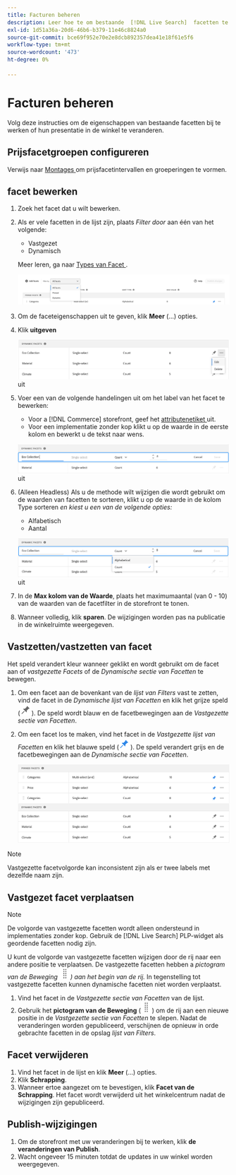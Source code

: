 ```yaml
---
title: Facturen beheren
description: Leer hoe te om bestaande  [!DNL Live Search]  facetten te beheren.
exl-id: 1d51a36a-20d6-46b6-b379-11e46c8824a0
source-git-commit: bce69f952e70e2e8dcb892357dea41e18f61e5f6
workflow-type: tm+mt
source-wordcount: '473'
ht-degree: 0%

---
```


# Facturen beheren

Volg deze instructies om de eigenschappen van bestaande facetten bij te werken of hun presentatie in de winkel te veranderen.

## Prijsfacetgroepen configureren

Verwijs naar [ Montages ](settings.md) om prijsfacetintervallen en groeperingen te vormen.

## facet bewerken

1. Zoek het facet dat u wilt bewerken.
1. Als er vele facetten in de lijst zijn, plaats *Filter door* aan één van het volgende:

   * Vastgezet
   * Dynamisch

   Meer leren, ga naar [ Types van Facet ](facets-type.md).

   ![ de facetten van de Filter ](assets/facets-filter-by-cropped.png)

1. Om de faceteigenschappen uit te geven, klik **Meer** (...) opties.
1. Klik **uitgeven**

   ![ geef opties ](assets/facet-edit-menu.png) uit

1. Voer een van de volgende handelingen uit om het label van het facet te bewerken:

   * Voor a [!DNL Commerce] storefront, geef het [ attributenetiket ](https://experienceleague.adobe.com/docs/commerce-admin/catalog/product-attributes/product-attributes.html) uit.
   * Voor een implementatie zonder kop klikt u op de waarde in de eerste kolom en bewerkt u de tekst naar wens.

   ![ geef etiket ](assets/facet-edit-label.png) uit

1. (Alleen Headless) Als u de methode wilt wijzigen die wordt gebruikt om de waarden van facetten te sorteren, klikt u op de waarde in de kolom Type sorteren *en kiest u een van de volgende opties:*

   * Alfabetisch
   * Aantal

   ![ geef telling ](assets/facets-edit-count.png) uit

1. In de **Max kolom van de Waarde**, plaats het maximumaantal (van 0 - 10) van de waarden van de facetfilter in de storefront te tonen.
1. Wanneer volledig, klik **sparen**.
De wijzigingen worden pas na publicatie in de winkelruimte weergegeven.

## Vastzetten/vastzetten van facet

Het speld verandert kleur wanneer geklikt en wordt gebruikt om de facet aan of *vastgezette Facets* of de *Dynamische sectie van Facetten* te bewegen.

1. Om een facet aan de bovenkant van de *lijst van Filters* vast te zetten, vind de facet in de *Dynamische lijst van Facetten* en klik het grijze speld (![ Vastzetten selecteur ](assets/btn-pin-gray.png)).
De speld wordt blauw en de facetbewegingen aan de *Vastgezette sectie van Facetten*.
1. Om een facet los te maken, vind het facet in de *Vastgezette lijst van Facetten* en klik het blauwe speld (![ Vastzetten selecteur ](assets/btn-pin-blue.png)).
De speld verandert grijs en de facetbewegingen aan de *Dynamische sectie van Facetten*.

   ![ Vastgezette en dynamische facetten ](assets/facets-pinned-unpinned.png)

>[!NOTE]
>
>Vastgezette facetvolgorde kan inconsistent zijn als er twee labels met dezelfde naam zijn.

## Vastgezet facet verplaatsen

>[!NOTE]
>
>De volgorde van vastgezette facetten wordt alleen ondersteund in implementaties zonder kop. Gebruik de [!DNL Live Search] PLP-widget als geordende facetten nodig zijn.

U kunt de volgorde van vastgezette facetten wijzigen door de rij naar een andere positie te verplaatsen. De vastgezette facetten hebben a *pictogram van de Beweging ![ (](assets/btn-move.png)) aan het begin van de rij.* In tegenstelling tot vastgezette facetten kunnen dynamische facetten niet worden verplaatst.

1. Vind het facet in de *Vastgezette sectie van Facetten* van de lijst.
1. Gebruik het **pictogram van de Beweging** (![ selecteur van de Beweging ](assets/btn-move.png)) om de rij aan een nieuwe positie in de *Vastgezette sectie van Facetten* te slepen.
Nadat de veranderingen worden gepubliceerd, verschijnen de opnieuw in orde gebrachte facetten in de opslag *lijst van Filters*.

## Facet verwijderen

1. Vind het facet in de lijst en klik **Meer** (...) opties.
1. Klik **Schrapping**.
1. Wanneer ertoe aangezet om te bevestigen, klik **Facet van de Schrapping**.
Het facet wordt verwijderd uit het winkelcentrum nadat de wijzigingen zijn gepubliceerd.

## Publish-wijzigingen

1. Om de storefront met uw veranderingen bij te werken, klik **de veranderingen van Publish**.
1. Wacht ongeveer 15 minuten totdat de updates in uw winkel worden weergegeven.
